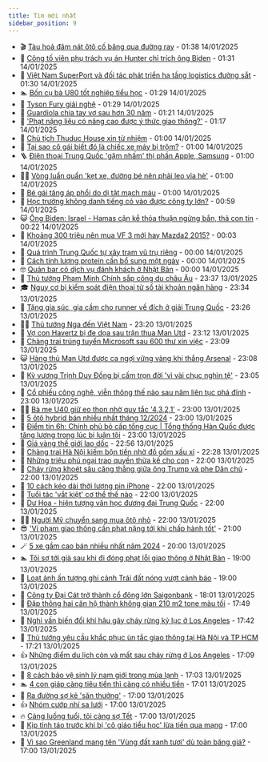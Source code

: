 ```yaml
---
title: Tim mới nhất
sidebar_position: 9
---
```


<!-- vnexpress-tin-moi-nhat:START -->
- 🎬 [Tàu hoả đâm nát ôtô cố băng qua đường ray](https://vnexpress.net/tau-hoa-dam-nat-oto-co-bang-qua-duong-ray-4838609.html) - 01:38 14/01/2025
- 🐎 [Công tố viên phụ trách vụ án Hunter chỉ trích ông Biden](https://vnexpress.net/cong-to-vien-phu-trach-vu-an-hunter-chi-trich-ong-biden-4838812.html) - 01:31 14/01/2025
- 🦍 [Việt Nam SuperPort và đối tác phát triển hạ tầng logistics đường sắt](https://vnexpress.net/viet-nam-superport-va-doi-tac-phat-trien-ha-tang-logistics-duong-sat-4838838.html) - 01:30 14/01/2025
- 🏊 [Bốn cụ bà U80 tốt nghiệp tiểu học](https://vnexpress.net/bon-cu-ba-u80-tot-nghiep-tieu-hoc-4838343.html) - 01:29 14/01/2025
- 🎊 [Tyson Fury giải nghệ](https://vnexpress.net/tyson-fury-giai-nghe-4838831.html) - 01:29 14/01/2025
- 🎃 [Guardiola chia tay vợ sau hơn 30 năm](https://vnexpress.net/guardiola-chia-tay-vo-sau-hon-30-nam-4838815.html) - 01:21 14/01/2025
- 🧰 [&#39;Phạt nặng liệu có nâng cao được ý thức giao thông?&#39;](https://vnexpress.net/phat-nang-lieu-co-nang-cao-duoc-y-thuc-giao-thong-4838433.html) - 01:17 14/01/2025
- 🔭 [Chủ tịch Thuduc House xin từ nhiệm](https://vnexpress.net/chu-tich-thuduc-house-xin-tu-nhiem-4838826.html) - 01:00 14/01/2025
- 🫶 [Tại sao cô gái biết đó là chiếc xe máy bị trộm?](https://vnexpress.net/tai-sao-co-gai-biet-do-la-chiec-xe-may-bi-trom-4838529.html) - 01:00 14/01/2025
- 🪜 [Điện thoại Trung Quốc &#39;gặm nhấm&#39; thị phần Apple, Samsung](https://vnexpress.net/dien-thoai-trung-quoc-gam-nham-thi-phan-apple-samsung-4838803.html) - 01:00 14/01/2025
- 👨‍🏫 [Vòng luẩn quẩn &#39;kẹt xe, đường bé nên phải leo vỉa hè&#39;](https://vnexpress.net/vong-luan-quan-ket-xe-duong-be-nen-phai-leo-via-he-4838719.html) - 01:00 14/01/2025
- 🎊 [Bé gái tăng áp phổi do dị tật mạch máu](https://vnexpress.net/be-gai-tang-ap-phoi-do-di-tat-mach-mau-4838682.html) - 01:00 14/01/2025
- 🎊 [Học trường không danh tiếng có vào được công ty lớn?](https://vnexpress.net/hoc-truong-khong-danh-tieng-co-vao-duoc-cong-ty-lon-4836706.html) - 00:59 14/01/2025
- 😺 [Ông Biden: Israel - Hamas cận kề thỏa thuận ngừng bắn, thả con tin](https://vnexpress.net/ong-biden-israel-hamas-can-ke-thoa-thuan-ngung-ban-tha-con-tin-4838810.html) - 00:22 14/01/2025
- 🐘 [Khoảng 300 triệu nên mua VF 3 mới hay Mazda2 2015?](https://vnexpress.net/khoang-300-trieu-nen-mua-vf-3-moi-hay-mazda2-2015-4838813.html) - 00:03 14/01/2025
- 🌁 [Quá trình Trung Quốc tự xây trạm vũ trụ riêng](https://vnexpress.net/qua-trinh-trung-quoc-tu-xay-tram-vu-tru-rieng-vnepre-4838758.html) - 00:00 14/01/2025
- 🐲 [Cách tính lượng protein cần bổ sung một ngày](https://vnexpress.net/cach-tinh-luong-protein-can-bo-sung-mot-ngay-4838443.html) - 00:00 14/01/2025
- 🤓 [Quán bar có dịch vụ đánh khách ở Nhật Bản](https://vnexpress.net/quan-bar-co-dich-vu-danh-khach-o-nhat-ban-4838368.html) - 00:00 14/01/2025
- 💪 [Thủ tướng Phạm Minh Chính sắp công du châu Âu](https://vnexpress.net/thu-tuong-pham-minh-chinh-sap-cong-du-chau-au-4838793.html) - 23:37 13/01/2025
- 🎓 [Nguy cơ bị kiểm soát điện thoại từ số tài khoản ngân hàng](https://vnexpress.net/nguy-co-bi-kiem-soat-dien-thoai-tu-so-tai-khoan-ngan-hang-4838748.html) - 23:34 13/01/2025
- 🫣 [Tặng gia súc, gia cầm cho runner về đích ở giải Trung Quốc](https://vnexpress.net/tang-gia-suc-gia-cam-cho-runner-ve-dich-o-giai-trung-quoc-4838782.html) - 23:26 13/01/2025
- 🧑‍💻 [Thủ tướng Nga đến Việt Nam](https://vnexpress.net/thu-tuong-nga-den-viet-nam-4838805.html) - 23:20 13/01/2025
- 🐲 [Vợ con Havertz bị đe dọa sau trận thua Man Utd](https://vnexpress.net/vo-con-havertz-bi-de-doa-sau-tran-thua-man-utd-4838781.html) - 23:12 13/01/2025
- 🌝 [Chàng trai trúng tuyển Microsoft sau 600 thư xin việc](https://vnexpress.net/chang-trai-trung-tuyen-microsoft-sau-600-thu-xin-viec-4838340.html) - 23:09 13/01/2025
- 😺 [Hàng thủ Man Utd được ca ngợi vững vàng khi thắng Arsenal](https://vnexpress.net/hang-thu-man-utd-duoc-ca-ngoi-vung-vang-khi-thang-arsenal-4838737.html) - 23:08 13/01/2025
- 🐎 [Kỳ vương Trịnh Duy Đồng bị cấm trọn đời &#39;vì vài chục nghìn tệ&#39;](https://vnexpress.net/ky-vuong-trinh-duy-dong-bi-cam-tron-doi-vi-vai-chuc-nghin-te-4838789.html) - 23:05 13/01/2025
- 🎡 [Cổ phiếu công nghệ, viễn thông thế nào sau năm liên tục phá đỉnh](https://vnexpress.net/co-phieu-cong-nghe-vien-thong-the-nao-sau-nam-lien-tuc-pha-dinh-4838797.html) - 23:00 13/01/2025
- 👨‍🏫 [Bà mẹ U40 giữ eo thon nhờ quy tắc &#39;4,3,2,1&#39;](https://vnexpress.net/ba-me-u40-giu-eo-thon-nho-quy-tac-4-3-2-1-4837452.html) - 23:00 13/01/2025
- 🦆 [5 ôtô hybrid bán nhiều nhất tháng 12/2024](https://vnexpress.net/oto-xe-may/v-car/doanh-so/5-oto-hybrid-ban-nhieu-nhat-thang-12-2024-4838597.html) - 23:00 13/01/2025
- 🚦 [Điểm tin 6h: Chính phủ bỏ cấp tổng cục | Tổng thống Hàn Quốc được tăng lương trong lúc bị luận tội](https://vnexpress.net/diem-tin-6h-chinh-phu-bo-cap-tong-cuc-tong-thong-han-quoc-duoc-tang-luong-trong-luc-bi-luan-toi-4838809.html) - 23:00 13/01/2025
- 💫 [Giá vàng thế giới lao dốc](https://vnexpress.net/gia-vang-the-gioi-lao-doc-4838804.html) - 22:56 13/01/2025
- 🎉 [Chàng trai Hà Nội kiếm bộn tiền nhờ đồ gốm xấu xí](https://vnexpress.net/chang-trai-ha-noi-kiem-bon-tien-nho-do-gom-xau-xi-4838791.html) - 22:28 13/01/2025
- 🌋 [Những triệu phú ngại trao quyền thừa kế cho con](https://vnexpress.net/nhung-trieu-phu-ngai-trao-quyen-thua-ke-cho-con-4838710.html) - 22:00 13/01/2025
- 🤖 [Cháy rừng khoét sâu căng thẳng giữa ông Trump và phe Dân chủ](https://vnexpress.net/chay-rung-khoet-sau-cang-thang-giua-ong-trump-va-phe-dan-chu-4838423.html) - 22:00 13/01/2025
- 🦏 [10 cách kéo dài thời lượng pin iPhone](https://vnexpress.net/10-cach-keo-dai-thoi-luong-pin-iphone-4838406.html) - 22:00 13/01/2025
- 🦩 [Tuổi tác &#39;vắt kiệt&#39; cơ thể thế nào](https://vnexpress.net/tuoi-tac-vat-kiet-co-the-the-nao-4837117.html) - 22:00 13/01/2025
- 👺 [Dư Hoa - hiện tượng văn học đương đại Trung Quốc](https://vnexpress.net/du-hoa-hien-tuong-van-hoc-duong-dai-trung-quoc-4838578.html) - 22:00 13/01/2025
- 🧑‍🏫 [Người Mỹ chuyển sang mua ôtô nhỏ](https://vnexpress.net/nguoi-my-chuyen-sang-mua-oto-nho-4838614.html) - 22:00 13/01/2025
- 😎 [&#39;Vi phạm giao thông cần phạt nặng tới khi chấp hành tốt&#39;](https://vnexpress.net/vi-pham-giao-thong-can-phat-nang-toi-khi-chap-hanh-tot-4838799.html) - 21:00 13/01/2025
- 🪄 [5 xe gầm cao bán nhiều nhất năm 2024](https://vnexpress.net/oto-xe-may/v-car/doanh-so/5-xe-gam-cao-ban-nhieu-nhat-nam-2024-4838516.html) - 20:00 13/01/2025
- 🏊 [Tôi sợ tới già sau khi đi đóng phạt lỗi giao thông ở Nhật Bản](https://vnexpress.net/toi-so-toi-gia-sau-khi-di-dong-phat-loi-giao-thong-o-nhat-ban-4838482.html) - 19:00 13/01/2025
- 💃 [Loạt ảnh ấn tượng ghi cảnh Trái đất nóng vượt cảnh báo](https://vnexpress.net/loat-anh-an-tuong-ghi-canh-trai-dat-nong-vuot-canh-bao-4838452.html) - 19:00 13/01/2025
- 🦆 [Công ty Đại Cát trở thành cổ đông lớn Saigonbank](https://vnexpress.net/cong-ty-dai-cat-tro-thanh-co-dong-lon-saigonbank-4838780.html) - 18:01 13/01/2025
- 🎊 [Đập thông hai căn hộ thành không gian 210 m2 tone màu tối](https://vnexpress.net/dap-thong-hai-can-ho-thanh-khong-gian-210-m2-tone-mau-toi-4838788.html) - 17:49 13/01/2025
- 👺 [Nghi vấn biến đổi khí hậu gây cháy rừng kỷ lục ở Los Angeles](https://vnexpress.net/nghi-van-bien-doi-khi-hau-gay-chay-rung-ky-luc-o-los-angeles-4838569.html) - 17:42 13/01/2025
- 🎡 [Thủ tướng yêu cầu khắc phục ùn tắc giao thông tại Hà Nội và TP HCM](https://vnexpress.net/thu-tuong-yeu-cau-khac-phuc-un-tac-giao-thong-tai-ha-noi-va-tp-hcm-4838796.html) - 17:21 13/01/2025
- 👍 [Những điểm du lịch còn và mất sau cháy rừng ở Los Angeles](https://vnexpress.net/nhung-diem-du-lich-con-va-mat-sau-chay-rung-o-los-angeles-4838772.html) - 17:09 13/01/2025
- 🐎 [8 cách bảo vệ sinh lý nam giới trong mùa lạnh](https://vnexpress.net/8-cach-bao-ve-sinh-ly-nam-gioi-trong-mua-lanh-4838282.html) - 17:03 13/01/2025
- 🏊 [4 con giáp càng tiêu tiền thì càng có nhiều tiền](https://vnexpress.net/4-con-giap-cang-tieu-tien-thi-cang-co-nhieu-tien-4836657.html) - 17:01 13/01/2025
- 🦩 [Ra đường sợ kẻ &#39;săn thưởng&#39;](https://vnexpress.net/ra-duong-so-ke-san-thuong-4838798.html) - 17:00 13/01/2025
- 👍 [Nhóm cướp nhí sa lưới](https://vnexpress.net/nhom-cuop-nhi-sa-luoi-4838774.html) - 17:00 13/01/2025
- 🔥 [Càng luống tuổi, tôi càng sợ Tết](https://vnexpress.net/cang-luong-tuoi-toi-cang-so-tet-4838716.html) - 17:00 13/01/2025
- 💄 [Kịp tỉnh táo trước khi bị &#39;cô giáo tiểu học&#39; lừa tiền qua mạng](https://vnexpress.net/kip-tinh-tao-truoc-khi-bi-co-giao-tieu-hoc-lua-tien-qua-mang-4838708.html) - 17:00 13/01/2025
- 🤡 [Vì sao Greenland mang tên &#39;Vùng đất xanh tươi&#39; dù toàn băng giá?](https://vnexpress.net/vi-sao-greenland-mang-ten-vung-dat-xanh-tuoi-du-toan-bang-gia-4838688.html) - 17:00 13/01/2025<!-- vnexpress-tin-moi-nhat:END -->
